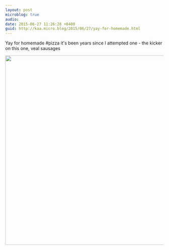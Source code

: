 ```yaml
---
layout: post
microblog: true
audio: 
date: 2015-06-27 11:26:28 +0400
guid: http://kaa.micro.blog/2015/06/27/yay-for-homemade.html
---
```

Yay for homemade #pizza it's been years since I attempted one - the kicker on this one, veal sausages

<img src="https://micro.kaa.bz/uploads/2018/e60c3cb121.jpg" width="600" height="600" />
